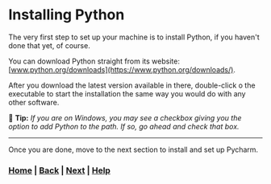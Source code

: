 # Installing Python
The very first step to set up your machine is to install
Python, if you haven't done that yet, of course.

You can download Python straight from its
website: [www.python.org/downloads](https://www.python.org/downloads/).

After you download the latest version available in there,
double-click o the executable to start the installation the same
way you would do with any other software.

:memo: **Tip:** 
*If you are on Windows, you may see a checkbox giving you the option to add 
Python to the path. If so, go ahead and check that box.*

------------------------------------------------------------------------------
Once you are done, move to the next section to install 
and set up Pycharm.

### [Home][home] | [Back][back] | [Next][next] | [Help][help]

[home]: ../../README.md
[back]: ../4_self_assessment/README.md
[next]: ../6_setting_up_pycharm/README.md
[help]: ../../0_help/README.md
